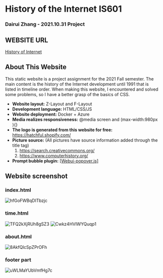 # History of the Internet IS601

### Dairui Zhang - 2021.10.31 Project

## WEBSITE URL

[History of Internet](http://601history.eastus.azurecontainer.io/)

## About This Website

This static website is a project assignment for the 2021 Fall semester. The main content is the history of the Internet development until 1991 that is  listed in timeline order. When making this website, I encountered and solved some problems, so I have a better grasp of the basics of CSS.

- **Website layout:** Z-Layout and F-Layout
- **Development language:** HTML/CSS/JS
- **Website deployment:** Docker + Azure
- **Media realizes responsiveness:** @media screen and (max-width:980px ){}
- **The logo is generated from this website for free:** https://hatchful.shopify.com/
- **Picture source:** (All pictures have source information added through the title tag)
    1. https://search.creativecommons.org/
    2. https://www.computerhistory.org/
- **Prompt bubble plugin:** [[Webui-popover.js]](https://github.com/sandywalker/webui-popover) 

## Website screenshot

### index.html
![hfGoFWBqDITbzjc](https://i.loli.net/2021/10/31/hfGoFWBqDITbzjc.png)
### time.html
![TFQ2kXjRUh8gSZ3](https://i.loli.net/2021/10/31/TFQ2kXjRUh8gSZ3.png)
![Cwkz4HVIWYQuqp1](https://i.loli.net/2021/10/31/Cwkz4HVIWYQuqp1.png)
### about.html
![8AkfQlcSpZPrOFh](https://i.loli.net/2021/10/31/8AkfQlcSpZPrOFh.png)
### footer part
![uWLMaYUbVmfHg7c](https://i.loli.net/2021/10/31/uWLMaYUbVmfHg7c.png)